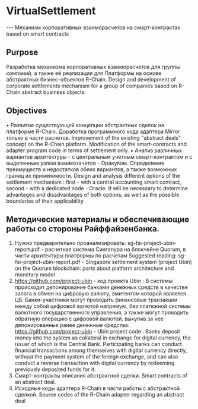 # VirtualSettlement

--- Механизм корпоративных взаиморасчетов на смарт-контрактах. based on smart contracts

## Purpose 
Разработка механизма корпоративных взаиморасчетов для группы компаний, а также её реализации для Платформы на основе абстрактных бизнес-объектов R-Chain.
Design and development of corporate settlements mechanism for a group of companies based on R-Chain abstract business objects.


## Objectives 
•	Развитие существующей концепции абстрактных сделок на платформе R-Chain. Доработка программного кода адаптера Mirror только в части расчетов.
Improvement of the existing "abstract deals" concept on the R-Chain platform. Modification of the smart-contracts and adapter program code in terms of settlement only.
•	Анализ различных вариантов архитектуры - с центральным учетным смарт-контрактом и с выделенным узлом взаимозачетов - Оракулом. Определение преимуществ и недостатков обеих вариантов, а также возможных границ их применимости.
Design and analysis different options of the settlement mechanism : first - with a central accounting smart contract, second - with a dedicated node - Oracle. It will be necessary to determine advantages and disadvantages of both options, as well as the possible boundaries of their applicability


## Методические материалы и обеспечивающие работы со стороны Райффайзенбанка.

1.	Нужно предварительно проанализировать:  sg-fsi-project-ubin-report.pdf - расчетная система Сингапура на блокчейне Quorum, в части архитектуры платформы по расчетам
Suggested reading: sg-fsi-project-ubin-report.pdf - Singapore settlement system (project Ubin) on the Quorum blockchain: parts about platform architecture and monetary model
2.	https://github.com/project-ubin - код проекта Ubin : В системы происходит депонирование банками денежных средств в качестве залога в обмен на цифровую валюту, эмитентом которой является ЦБ. Банки-участники могут проводить финансовые транзакции между собой цифровой валютой напрямую, без платежной системы валютного государственного управления, а также могут проводить обратную операцию с цифровой валютой, выкупив за нее депонированные ранее денежные средства.
https://github.com/project-ubin - Ubin project code : Banks deposit money into the system as collateral in exchange for digital currency, the issuer of which is the Central Bank. Participating banks can conduct financial transactions among themselves with digital currency directly, without the payment system of the foreign exchange, and can also conduct a reverse transaction with digital currency by redeeming previously deposited funds for it.
3.	Смарт-контракты описания абстрактной сделки.
Smart contracts of an abstract deal.
4.	Исходные коды адаптера R-Chain в части работы с абстрактной сделкой.
Source codes of the R-Chain adapter regarding an abstract deal
